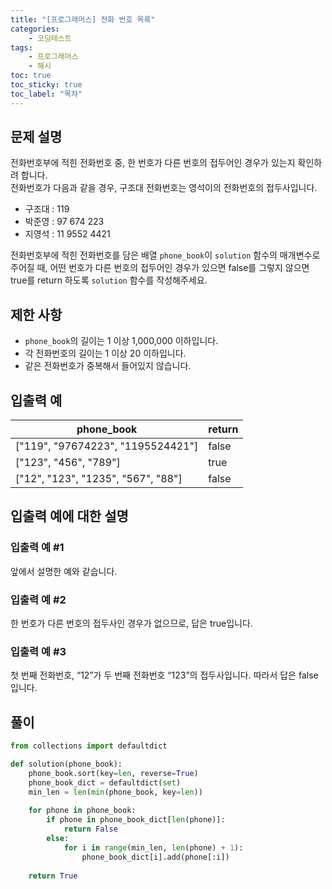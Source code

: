 ```yaml
---
title: "[프로그래머스] 전화 번호 목록"
categories: 
    - 코딩테스트
tags: 
    - 프로그래머스
    - 해시
toc: true
toc_sticky: true
toc_label: "목차"
---
```


## 문제 설명

전화번호부에 적힌 전화번호 중, 한 번호가 다른 번호의 접두어인 경우가 있는지 확인하려 합니다.  
전화번호가 다음과 같을 경우, 구조대 전화번호는 영석이의 전화번호의 접두사입니다.

- 구조대 : 119
- 박준영 : 97 674 223
- 지영석 : 11 9552 4421

전화번호부에 적힌 전화번호를 담은 배열 `phone_book`이 `solution` 함수의 매개변수로 주어질 때, 어떤 번호가 다른 번호의 접두어인 경우가 있으면 false를 그렇지 않으면 true를 return 하도록 `solution` 함수를 작성해주세요.

## 제한 사항

- `phone_book`의 길이는 1 이상 1,000,000 이하입니다.
- 각 전화번호의 길이는 1 이상 20 이하입니다.
- 같은 전화번호가 중복해서 들어있지 않습니다.

## 입출력 예

|phone_book|return|
|----------|------|
|["119", "97674223", "1195524421"]|false|
|["123", "456", "789"]|true|
|["12", "123", "1235", "567", "88"]|false|

## 입출력 예에 대한 설명

### 입출력 예 #1

앞에서 설명한 예와 같습니다.

### 입출력 예 #2

한 번호가 다른 번호의 접두사인 경우가 없으므로, 답은 true입니다.

### 입출력 예 #3

첫 번째 전화번호, “12”가 두 번째 전화번호 “123”의 접두사입니다. 따라서 답은 false입니다.

## 풀이

```python
from collections import defaultdict

def solution(phone_book):
    phone_book.sort(key=len, reverse=True)
    phone_book_dict = defaultdict(set)
    min_len = len(min(phone_book, key=len))
    
    for phone in phone_book:
        if phone in phone_book_dict[len(phone)]:
            return False
        else:
            for i in range(min_len, len(phone) + 1):
                phone_book_dict[i].add(phone[:i])
    
    return True
```